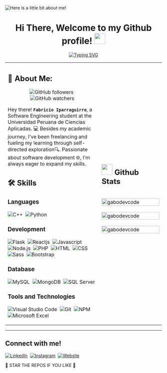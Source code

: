 <img src="https://media.licdn.com/dms/image/C4E16AQG6fiRaVk6R4Q/profile-displaybackgroundimage-shrink_350_1400/0/1592198028446?e=1710979200&v=beta&t=Xbj-d66GmzV5V90fVsKYg6hmDNCgWhDWL01ebcRxYio" alt="Here is a little bit about me!">

<h1 align="center"><b>Hi There, Welcome to my Github profile! </b><img src="https://media.giphy.com/media/hvRJCLFzcasrR4ia7z/giphy.gif" width="35"></h1>
<!--  -->
<p align="center">
  <a href="https://git.io/typing-svg"><img src="https://readme-typing-svg.demolab.com?font=Time+New+Roman&size=25&pause=1000&color=988BF7&background=FFFFFF00&center=true&random=false&width=600&height=100&lines=Student+of+Software+Engineering;Self-Front-End+Developer;Love+to+learn+new+stuffs..." alt="Typing SVG" /></a>
</p>

<table width="100%" >
  <tr>
  <td width="60%">
<div>
  <h2><b>💫 About Me:</b></h2>

<div align="center">
  
  ![GitHub followers](https://img.shields.io/github/followers/gabodevcode)&nbsp;
  ![GitHub watchers](https://img.shields.io/github/watchers/gabodevcode/gabodevcode)
  
</div>


<p>
  
Hey there! **`Fabricio Iparraguirre`**, a Software Engineering student at the Universidad Peruana de Ciencias Aplicadas. 💻 Besides my academic journey, I've been freelancing and fueling my learning through self-directed exploration🔍. Passionate about software development 🌐,  I'm always eager to expand my skills.
</p>
</div>

  <div>
  <h2><b>🛠️ Skills</b></h2>
  
  ### Languages
  ![C++](https://img.shields.io/badge/-C++-05122A?style=flat&logo=C%2B%2B&logoColor=00599C)&nbsp;
  ![Python](https://img.shields.io/badge/-Python-05122A?style=flat&logo=python)
  
  ### Development
  ![Flask](https://img.shields.io/badge/Flask-000000?style=flat&logo=flask&logoColor=white)&nbsp;
  ![Reactjs](https://img.shields.io/badge/React-20232A?style=flat&logo=react&logoColor=61DAFB)&nbsp;
  ![Javascript](https://img.shields.io/badge/JavaScript-F7DF1E?style=flat&logo=javascript&logoColor=black)&nbsp;
  ![Node.js](https://img.shields.io/badge/Node.js-43853D?style=flat&logo=node.js&logoColor=white)&nbsp;
  ![PHP](https://img.shields.io/badge/PHP-777BB4?style=flat&logo=php&logoColor=white)&nbsp;
  ![HTML](https://img.shields.io/badge/HTML5-E34F26?style=flat&logo=html5&logoColor=white)&nbsp;
  ![CSS](https://img.shields.io/badge/CSS3-1572B6?style=flat&logo=css3&logoColor=white)&nbsp;
  ![Sass](https://img.shields.io/badge/Sass-CC6699?style=flat&logo=sass&logoColor=white)&nbsp;
  ![Bootstrap](https://img.shields.io/badge/Bootstrap-563D7C?style=flat&logo=bootstrap&logoColor=white)
  
  ### Database
  ![MySQL](https://img.shields.io/badge/MySQL-00000F?style=flat&logo=mysql&logoColor=white)&nbsp;
  ![MongoDB](https://img.shields.io/badge/MongoDB-47A248?style=flat&logo=mongodb&logoColor=white)&nbsp;
  ![SQL Server](https://img.shields.io/badge/SQL%20Server-CC2927?style=flat&logo=microsoft-sql-server&logoColor=white)
  
  ### Tools and Technologies
  ![Visual Studio Code](https://img.shields.io/badge/Visual%20Studio%20Code-007ACC?style=flat&logo=visual-studio-code&logoColor=white)&nbsp;
  ![Git](https://img.shields.io/badge/-Git-05122A?style=flat&logo=git)&nbsp;
  ![NPM](https://img.shields.io/badge/npm-CB3837?style=flat&logo=npm&logoColor=white)&nbsp;
  ![Microsoft Excel](https://img.shields.io/badge/Microsoft%20Excel-217346?style=flat&logo=microsoft-excel&logoColor=white)


  </div> 
</td>
<td>
  
<h2><img src="https://media.giphy.com/media/iY8CRBdQXODJSCERIr/giphy.gif" width="35"><b> Github Stats </b></h2>
<br>
  <img width="100%" src="https://github-readme-stats.vercel.app/api?username=gabodevcode&show_icons=true&theme=tokyonight&locale=en" alt="gabodevcode" />
  <br><br>
  <img width="100%" src="https://github-readme-stats.vercel.app/api/top-langs?username=gabodevcode&show_icons=true&theme=tokyonight&locale=en&layout=compact" alt="gabodevcode" />
  <br><br>
  <img width="100%" src="https://github-readme-streak-stats.herokuapp.com/?user=gabodevcode&show_icons=true&theme=tokyonight&locale=en" alt="gabodevcode"/>
  <br>
</td>
 </tr>
</table>

  <hr>

<h2><b>Connect with me!</b></h2>

[![LinkedIn](https://img.shields.io/badge/linkedin-%230077B5.svg?&style=for-the-badge&logo=linkedin&logoColor=white)](https://www.linkedin.com/in/fabricio-iparraguirre-quintero/)&nbsp;
[![Instagram](https://img.shields.io/badge/instagram-%23E4405F.svg?&style=for-the-badge&logo=instagram&logoColor=white)](https://www.instagram.com/fabriciodev26/)&nbsp;
[![Website](https://img.shields.io/badge/website-b580f5.svg?&style=for-the-badge&logo=google-chrome&logoColor=white)](https://fabriciodev26.com)

🌟 STAR THE REPOS IF YOU LIKE 🌟
<br>

